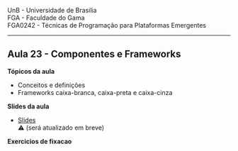 
UnB - Universidade de Brasilia  
FGA - Faculdade do Gama  
FGA0242 - Técnicas de Programação para Plataformas Emergentes

---

## Aula 23 - Componentes e Frameworks

**Tópicos da aula**
- Conceitos e definições
- Frameworks caixa-branca, caixa-preta e caixa-cinza

**Slides da aula**
* [Slides](link)  
  :warning: (será atualizado em breve)

**Exercicios de fixacao**
